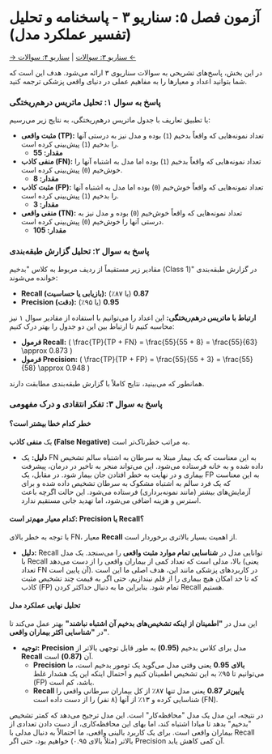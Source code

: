 # آزمون فصل ۵: سناریو ۳ - پاسخنامه و تحلیل (تفسیر عملکرد مدل)

[→ سناریو ۳: سوالات](./scenario-03-questions.md) | [سناریو ۴: سوالات ←](./scenario-04-questions.md)

در این بخش، پاسخ‌های تشریحی به سوالات سناریوی ۳ ارائه می‌شود. هدف این است که شما بتوانید اعداد و معیارها را به مفاهیم عملی در دنیای واقعی پزشکی ترجمه کنید.

### پاسخ به سوال ۱: تحلیل ماتریس درهم‌ریختگی

با تطبیق تعاریف با جدول ماتریس درهم‌ریختگی، به نتایج زیر می‌رسیم:

- **مثبت واقعی (TP):** تعداد نمونه‌هایی که واقعاً بدخیم (`1`) بوده و مدل نیز به درستی آنها را بدخیم (`1`) پیش‌بینی کرده است.
  - **مقدار: 55**
- **منفی کاذب (FN):** تعداد نمونه‌هایی که واقعاً بدخیم (`1`) بوده اما مدل به اشتباه آنها را خوش‌خیم (`0`) پیش‌بینی کرده است.
  - **مقدار: 8**
- **مثبت کاذب (FP):** تعداد نمونه‌هایی که واقعاً خوش‌خیم (`0`) بوده اما مدل به اشتباه آنها را بدخیم (`1`) پیش‌بینی کرده است.
  - **مقدار: 3**
- **منفی واقعی (TN):** تعداد نمونه‌هایی که واقعاً خوش‌خیم (`0`) بوده و مدل نیز به درستی آنها را خوش‌خیم (`0`) پیش‌بینی کرده است.
  - **مقدار: 105**

### پاسخ به سوال ۲: تحلیل گزارش طبقه‌بندی

مقادیر زیر مستقیماً از ردیف مربوط به کلاس "بدخیم (Class 1)" در گزارش طبقه‌بندی خوانده می‌شوند:

- **Recall (بازیابی یا حساسیت):** **0.87** (یا ۸۷٪)
- **Precision (دقت):** **0.95** (یا ۹۵٪)

**ارتباط با ماتریس درهم‌ریختگی:**
این اعداد را می‌توانیم با استفاده از مقادیر سوال ۱ نیز محاسبه کنیم تا ارتباط بین این دو جدول را بهتر درک کنیم:

- **فرمول Recall:** \( \frac{TP}{TP + FN} = \frac{55}{55 + 8} = \frac{55}{63} \approx 0.873 \)
- **فرمول Precision:** \( \frac{TP}{TP + FP} = \frac{55}{55 + 3} = \frac{55}{58} \approx 0.948 \)

همانطور که می‌بینید، نتایج کاملاً با گزارش طبقه‌بندی مطابقت دارند.

### پاسخ به سوال ۳: تفکر انتقادی و درک مفهومی

#### خطر کدام خطا بیشتر است؟

یک **منفی کاذب (False Negative)** به مراتب خطرناک‌تر است.

- **دلیل:** یک FN به این معناست که یک بیمار مبتلا به سرطان به اشتباه سالم تشخیص داده شده و به خانه فرستاده می‌شود. این می‌تواند منجر به تاخیر در درمان، پیشرفت بیماری و در نهایت به خطر افتادن جان بیمار شود. در مقابل، یک FP به این معناست که یک فرد سالم به اشتباه مشکوک به سرطان تشخیص داده شده و برای آزمایش‌های بیشتر (مانند نمونه‌برداری) فرستاده می‌شود. این حالت اگرچه باعث استرس و هزینه اضافی می‌شود، اما تهدید جانی مستقیم ندارد.

#### کدام معیار مهم‌تر است: Precision یا Recall؟

با توجه به خطر بالای FN، معیار **Recall** از اهمیت بسیار بالاتری برخوردار است.

- **دلیل:** Recall توانایی مدل در **شناسایی تمام موارد مثبت واقعی** را می‌سنجد. یک مدل با Recall بالا، مدلی است که تعداد کمی از بیماران واقعی را از دست می‌دهد (یعنی تعداد FN آن پایین است). در کاربردهای پزشکی مانند این، هدف اصلی ما این است که تا حد امکان هیچ بیماری را از قلم نیندازیم، حتی اگر به قیمت چند تشخیص مثبت کاذب (FP) تمام شود. بنابراین ما به دنبال حداکثر کردن Recall هستیم.

#### تحلیل نهایی عملکرد مدل

این مدل در **"اطمینان از اینکه تشخیص‌های بدخیم آن اشتباه نباشند"** بهتر عمل می‌کند تا در **"شناسایی اکثر بیماران واقعی"**.

- **توجیه:** **Precision** مدل برای کلاس بدخیم **(0.95)** به طور قابل توجهی بالاتر از **Recall** آن **(0.87)** است.
  - **Precision بالای 0.95** یعنی وقتی مدل می‌گوید یک تومور بدخیم است، ما می‌توانیم تا ۹۵٪ به این تشخیص اطمینان کنیم و احتمال اینکه این یک هشدار غلط (FP) باشد، کم است.
  - **Recall پایین‌تر 0.87** یعنی مدل تنها ۸۷٪ از کل بیماران سرطانی واقعی را شناسایی کرده و ۱۳٪ از آنها (۸ نفر) را از دست داده است (FN).

در نتیجه، این مدل یک مدل "محافظه‌کار" است. این مدل ترجیح می‌دهد که کمتر تشخیص "بدخیم" بدهد تا مبادا اشتباه کند، اما بهای این محافظه‌کاری، از دست دادن تعدادی از بیماران واقعی است. برای یک کاربرد بالینی واقعی، ما احتمالاً به دنبال مدلی با Recall بالاتر (مثلاً بالای ۰.۹۵) خواهیم بود، حتی اگر Precision آن کمی کاهش یابد.
